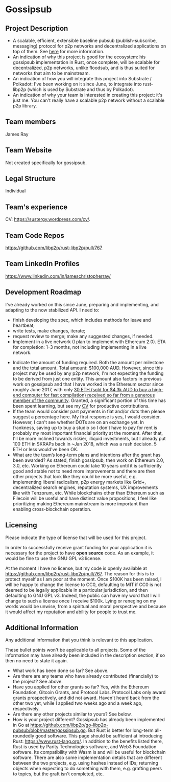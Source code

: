 # Gossipsub

## Project Description

* A scalable, efficient, extensible baseline pubsub (publish-subscribe, messaging) protocol for p2p networks and decentralized applications on top of them. See [here](https://github.com/libp2p/rust-libp2p/pull/767) for more information.
* An indication of why this project is good for the ecosystem: his gossipsub implementation in Rust, once complete, will be scalable for decentralized, p2p networks, unlike floodsub, and is thus suited for networks that aim to be mainstream.
* An indication of how you will integrate this project into Substrate / Polkadot: I've been working on it since June, to integrate into rust-libp2p (which is used by Substrate and thus by Polkadot).
* An indication of why your team is interested in creating this project: it's just me. You can't really have a scalable p2p network without a scalable p2p library.

## Team members
James Ray

## Team Website	
Not created specifically for gossipsub.

## Legal Structure 
Individual

## Team's experience
CV: https://sustergy.wordpress.com/cv/.

## Team Code Repos
https://github.com/libp2p/rust-libp2p/pull/767

## Team LinkedIn Profiles
https://www.linkedin.com/in/jameschristopherray/

## Development Roadmap
I've already worked on this since June, preparing and implementing, and adapting to the now stabilized API. I need to:
- finish developing the spec, which includes methods for leave and heartbeat;
- write tests, make changes, iterate;
- request review to merge; make any suggested changes, if needed.
- Implement in a live network (I plan to implement with Ethereum 2.0).
ETA for completion: 1–3 months, not including implementing in a live network.
* Indicate the amount of funding required. Both the amount per milestone and the total amount. Total amount: $100,000 AUD. However, since this project may be used by any p2p network, I'm not expecting the funding to be derived from just one entity. This amount also factors in previous work on gossipsub and that I have worked in the Ethereum sector since roughly June 2017, with only [30 ETH (sold for $4.3k AUD to buy a high-end computer for fast compilation) received so far from a generous member of the community](https://twitter.com/peterk/status/1089689124989210626). Granted, a significant portion of this time has been spent learning, but see my [CV](https://sustergy.wordpress.com/cv/) for productive contributions.
* If the team would consider part payments in fiat and/or dots then please suggest a percentage here. My first response is yes, I would consider. However, I can't see whether DOTs are on an exchange yet. In frankness, saving up to buy a studio so I don't have to pay for rent is probably my most important financial priority at the moment. After that, I'll be more inclined towards riskier, illiquid investments, but I already put 100 ETH in SKRAPs back in ~Jan 2018, which was a rash decision. 5 ETH or less would've been OK.
* What are the team’s long-term plans and intentions after the grant has been awarded? As stated, finish gossipsub, then work on Ethereum 2.0, 3.0, etc. Working on Ethereum could take 10 years until it is sufficiently good and stable not to need more improvements and there are then other projects that look like they could be more useful, e.g. implementing liberal radicalism, p2p energy markets like Grid+, decentralized search engines, reputation systems, UX improvements like with Tenzorum, etc. While blockchains other than Ethereum such as Filecoin will be useful and have distinct value propositions, I feel like prioritizing making Ethereum mainstream is more important than enabling cross-blockchain operation.

## Licensing
Please indicate the type of license that will be used for this project.

In order to successfully receive grant funding for your application it is necessary for the project to have **open source** code. As an example, it would be fine to use the GNU GPL v3 license.

At the moment I have no license, but my code is openly available at https://github.com/libp2p/rust-libp2p/pull/767. The reason for this is to protect myself as I am poor at the moment. Once $100K has been raised, I will be happy to change the license to CC0, defaulting to MIT if CC0 is not deemed to be legally applicable in a particular jurisdiction, and then defaulting to GNU GPL v3. Indeed, the public can have my word that I will change to such a license once I receive $100k. Lying or reneging on my words would be unwise, from a spiritual and moral perspective and because it would affect my reputation and ability for people to trust me.

## Additional Information
Any additional information that you think is relevant to this application.

These bullet points won't be applicable to all projects. Some of the information may have already been included in the description section, if so then no need to state it again.

* What work has been done so far? See above.
* Are there are any teams who have already contributed (financially) to the project? See above.
* Have you applied for other grants so far? Yes, with the Ethereum Foundation, Gitcoin Grants, and Protocol Labs. Protocol Labs only award grants prospectively, and did not award. Haven't heard back from the other two yet, while I applied two weeks ago and a week ago, respectively.
* Are there any other projects similar to yours? See below.
* How is your project different? Gossipsub has already been implemented in Go at https://github.com/libp2p/go-libp2p-pubsub/blob/master/gossipsub.go. But Rust is better for long-term all-roundedly good software. This page should be sufficient at introducing Rust: https://www.rust-lang.org/. In addition to the benefits listed there, Rust is used by Parity Technologies software, and Web3 Foundation software. Its compatibility with Wasm is and will be useful for blockchain software. There are also some implementation details that are different between the two projects, e.g. using hashes instead of IDs; returning objects when expecting to do something with them, e.g. grafting peers to topics, but the graft isn't completed, etc.
